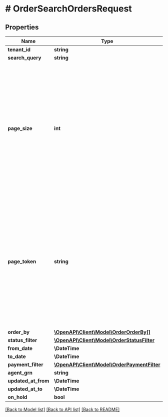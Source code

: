 # # OrderSearchOrdersRequest


## Properties 


Name | Type | Description | Notes
------------ | ------------- | ------------- | -------------
**tenant_id**| **string** |   |
**search_query**| **string** |   | [optional]
**page_size**| **int** | The maximum number of orders to return. The service may return fewer than this value. If unspecified, at most 10 orders will be returned. The maximum value is 100; values above 100 will be coerced to 100.  | [optional]
**page_token**| **string** | A page token, received from a previous &#x60;ListOrders&#x60; call. Provide this to retrieve the subsequent page.   When paginating, all other parameters provided to &#x60;ListOrders&#x60; must match the call that provided the page token.  | [optional]
**order_by**| [**\OpenAPI\Client\Model\OrderOrderBy[]**](OrderOrderBy.md) |   | [optional]
**status_filter**| [**\OpenAPI\Client\Model\OrderStatusFilter**](OrderStatusFilter.md) |   | [optional]
**from_date**| **\DateTime** |   | [optional]
**to_date**| **\DateTime** |   | [optional]
**payment_filter**| [**\OpenAPI\Client\Model\OrderPaymentFilter**](OrderPaymentFilter.md) |   | [optional]
**agent_grn**| **string** |   | [optional]
**updated_at_from**| **\DateTime** |   | [optional]
**updated_at_to**| **\DateTime** |   | [optional]
**on_hold**| **bool** |   | [optional]


[[Back to Model list]](../../README.md#models) [[Back to API list]](../../README.md#endpoints) [[Back to README]](../../README.md)

